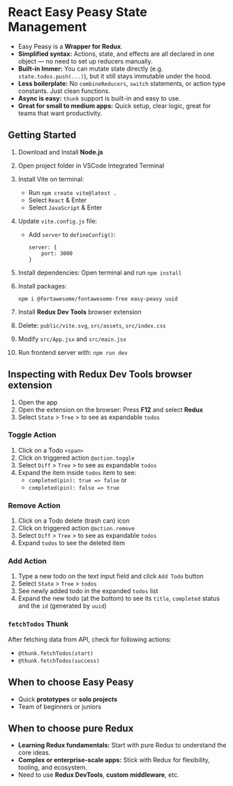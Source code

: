 # React Easy Peasy State Management
- Easy Peasy is a **Wrapper for Redux**.
- **Simplified syntax:** Actions, state, and effects are all declared in one object — no need to set up reducers manually.
- **Built-in Immer:** You can mutate state directly (e.g. `state.todos.push(...)`), but it still stays immutable under the hood.
- **Less boilerplate:**	No `combineReducers`, `switch` statements, or action type constants. Just clean functions.
- **Async is easy:** `thunk` support is built-in and easy to use.
- **Great for small to medium apps:** Quick setup, clear logic, great for teams that want productivity.

## Getting Started

1. Download and Install **Node.js**
2. Open project folder in VSCode Integrated Terminal

3. Install Vite on terminal:
    - Run `npm create vite@latest .`
    - Select `React` & Enter
    - Select `JavaScript` & Enter

4. Update `vite.config.js` file:
    - Add `server` to `defineConfig()`:
        ```
        server: { 
            port: 3000
        }
        ```
        
5. Install dependencies: Open terminal and run `npm install`

6. Install packages:
    ```
    npm i @fortawesome/fontawesome-free easy-peasy uuid
    ```

7. Install **Redux Dev Tools** browser extension
8. Delete: `public/vite.svg`, `src/assets`, `src/index.css`
9. Modify `src/App.jsx` and `src/main.jsx`
10. Run frontend server with: `npm run dev`


## Inspecting with Redux Dev Tools browser extension
1. Open the app
2. Open the extension on the browser: Press **F12** and select **Redux**
3. Select `State` > `Tree` > to see as expandable `todos` 

### Toggle Action
1. Click on a Todo `<span>`
2. Click on triggered action `@action.toggle`
3. Select `Diff` > `Tree` > to see as expandable `todos` 
4. Expand the item inside `todos` item to see:
    - `completed(pin): true => false` or
    - `completed(pin): false => true`

### Remove Action
1. Click on a Todo delete (trash can) icon
2. Click on triggered action `@action.remove`
3. Select `Diff` > `Tree` > to see as expandable `todos` 
4. Expand `todos` to see the deleted item

### Add Action
1. Type a new todo on the text input field and click `Add Todo` button
2. Select `State` > `Tree` > `todos`
3. See newly added todo in the expanded `todos` list
4. Expand the new todo (at the bottom) to see its `title`, `completed` status and the `id` (generated by `uuid`)

### `fetchTodos` Thunk
After fetching data from API, check for following actions: 
- `@thunk.fetchTodos(start)`   
- `@thunk.fetchTodos(success)`   


## When to choose Easy Peasy
- Quick **prototypes** or **solo projects**
- Team of beginners or juniors

## When to choose pure Redux
- **Learning Redux fundamentals:** Start with pure Redux to understand the core ideas.
- **Complex or enterprise-scale apps:** Stick with Redux for flexibility, tooling, and ecosystem.
- Need to use **Redux DevTools**, **custom middleware**, etc.